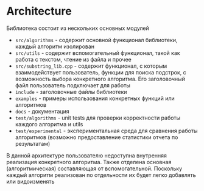 # Architecture

Библиотека состоит из нескольких основных модулей
* ```src/algorithms``` - содержит основной функционал библиотеки, каждый алгоритм изолирован
* ```src/utils``` - содержит вспомогательный функционал, такой как работа с текстом, чтение из файла и прочее
* ```src/substring_lib.cpp``` - содержит функционал, с которым взаимодействует пользователь, функции для поиска 
подстрок, с возможность выбора конкретного алгоритма. Его заголовочный файл пользователь подключает для работы
* ```include``` - заголовочные файлы библиотеки
* ```examples``` - примеры использования конкретных функций или алгоритмов
* ```docs``` - документация
* ```test/algorithms``` - unit tests для проверки корректности работы каждого алгоритма и utils
* ```test/experimental``` - экспериментальная среда для сравнения работы алгоритмов (возможно предоставление статистики отчета по результатам)

В данной архитектуре пользователю недоступна внутренняя реализация конкретного алгоритма. Также отделена 
основная (алгоритмическая) составляющая от вспомогательной. Поскольку каждый алгоритм реализован по отдельности 
их будет легко добавлять или видоизменять